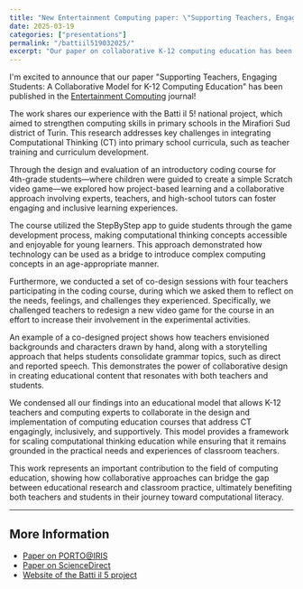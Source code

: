 ```yaml
---
title: "New Entertainment Computing paper: \"Supporting Teachers, Engaging Students: A Collaborative Model for K-12 Computing Education\""
date: 2025-03-19
categories: ["presentations"]
permalink: "/battiil519032025/"
excerpt: "Our paper on collaborative K-12 computing education has been published in Entertainment Computing journal!"
---
```


I'm excited to announce that our paper "Supporting Teachers, Engaging Students: A Collaborative Model for K-12 Computing Education" has been published in the [Entertainment Computing](https://www.journals.elsevier.com/entertainment-computing) journal!

The work shares our experience with the Batti il 5! national project, which aimed to strengthen computing skills in primary schools in the Mirafiori Sud district of Turin. This research addresses key challenges in integrating Computational Thinking (CT) into primary school curricula, such as teacher training and curriculum development.

Through the design and evaluation of an introductory coding course for 4th-grade students—where children were guided to create a simple Scratch video game—we explored how project-based learning and a collaborative approach involving experts, teachers, and high-school tutors can foster engaging and inclusive learning experiences.

The course utilized the StepByStep app to guide students through the game development process, making computational thinking concepts accessible and enjoyable for young learners. This approach demonstrated how technology can be used as a bridge to introduce complex computing concepts in an age-appropriate manner.

Furthermore, we conducted a set of co-design sessions with four teachers participating in the coding course, during which we asked them to reflect on the needs, feelings, and challenges they experienced. Specifically, we challenged teachers to redesign a new video game for the course in an effort to increase their involvement in the experimental activities.

An example of a co-designed project shows how teachers envisioned backgrounds and characters drawn by hand, along with a storytelling approach that helps students consolidate grammar topics, such as direct and reported speech. This demonstrates the power of collaborative design in creating educational content that resonates with both teachers and students.

We condensed all our findings into an educational model that allows K-12 teachers and computing experts to collaborate in the design and implementation of computing education courses that address CT engagingly, inclusively, and supportively. This model provides a framework for scaling computational thinking education while ensuring that it remains grounded in the practical needs and experiences of classroom teachers.

This work represents an important contribution to the field of computing education, showing how collaborative approaches can bridge the gap between educational research and classroom practice, ultimately benefiting both teachers and students in their journey toward computational literacy.

---

## More Information

- [Paper on PORTO@IRIS](https://iris.polito.it/retrieve/dae83779-2606-4947-b454-5d4185758c0a/1-s2.0-S1875952125000175-main.pdf)
- [Paper on ScienceDirect](https://www.sciencedirect.com/science/article/pii/S1875952125000175)
- [Website of the Batti il 5 project](https://battiil5.elite.polito.it/)
